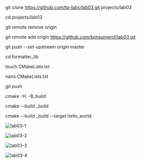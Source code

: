 git clone https://github.com/tp-labs/lab03.git projects/lab03

cd projects/lab03

git remote remove origin

git remote add origin https://github.com/konsumerof/lab03.git

git push --set-upstream origin master

cd formatter_lib

touch CMakeLists.txt

nano CMakeLists.txt

git push

cmake -H. -B_build

cmake --build _build

cmake --build _build --target hello_world

![lab03-1](https://user-images.githubusercontent.com/90759633/161233510-352a07b0-f2f4-4aa6-82ba-4b334b40291e.png)

![lab03-2](https://user-images.githubusercontent.com/90759633/161233537-90df8331-0990-43cf-a5a2-d2ee74e4f702.png)

![lab03-3](https://user-images.githubusercontent.com/90759633/161233548-961d48d7-21d4-4d4b-9280-877e98006dfc.png)

![lab03-4](https://user-images.githubusercontent.com/90759633/161233561-75055132-f24d-43ff-99f2-e0fb93e0c19a.png)
